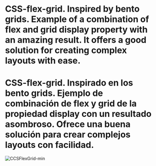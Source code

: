 # CSS-flex-grid. Inspired by bento grids. Example of a combination of flex and grid display property with an amazing result. It offers a good solution for creating complex layouts with ease.
# CSS-flex-grid. Inspirado en los bento grids. Ejemplo de combinación de flex y grid de la propiedad display con un resultado asombroso. Ofrece una buena solución para crear complejos layouts con facilidad.


![CCSFlexGrid-min](https://github.com/hadodev/CSS-flex-grid/assets/175190265/38517881-1d29-483e-9f5c-b434b4d4dbe4)
